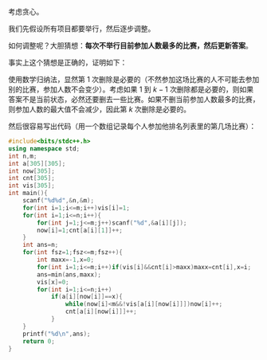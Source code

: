 考虑贪心。

我们先假设所有项目都要举行，然后逐步调整。

如何调整呢？大胆猜想：**每次不举行目前参加人数最多的比赛，然后更新答案**。

事实上这个猜想是正确的，证明如下：

使用数学归纳法，显然第 $1$ 次删除是必要的（不然参加这场比赛的人不可能去参加别的比赛，参加人数不会变少）。考虑如果 $1$ 到 $k-1$ 次删除都是必要的，则如果答案不是当前状态，必然还要删去一些比赛。如果不删当前参加人数最多的比赛，则参加人数的最大值不会减少，因此第 $k$ 次删除是必要的。

然后很容易写出代码（用一个数组记录每个人参加他排名列表里的第几场比赛）：

```cpp
#include<bits/stdc++.h>
using namespace std;
int n,m;
int a[305][305];
int now[305];
int cnt[305];
int vis[305];
int main(){
	scanf("%d%d",&n,&m);
	for(int i=1;i<=m;i++)vis[i]=1;
	for(int i=1;i<=n;i++){
		for(int j=1;j<=m;j++)scanf("%d",&a[i][j]);
		now[i]=1;cnt[a[i][1]]++;
	}
	int ans=n;
	for(int fsz=1;fsz<=m;fsz++){
		int maxx=-1,x=0;
		for(int i=1;i<=m;i++)if(vis[i]&&cnt[i]>maxx)maxx=cnt[i],x=i;
		ans=min(ans,maxx);
		vis[x]=0;
		for(int i=1;i<=n;i++)
			if(a[i][now[i]]==x){
				while(now[i]<m&&!vis[a[i][now[i]]])now[i]++;
				cnt[a[i][now[i]]]++;
			}
	}
	printf("%d\n",ans);
	return 0;
}
```